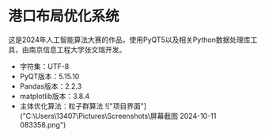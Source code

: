 # 港口布局优化系统
这是2024年人工智能算法大赛的作品，使用PyQT5以及相关Python数据处理库工具，由南京信息工程大学张文瑞开发。
- 字符集：UTF-8
- PyQT版本：5.15.10
- Pandas版本：2.2.3
- matplotlib版本：3.8.4
- 主体优化算法：粒子群算法
!["项目界面"]("C:\Users\13407\Pictures\Screenshots\屏幕截图 2024-10-11 083358.png")

